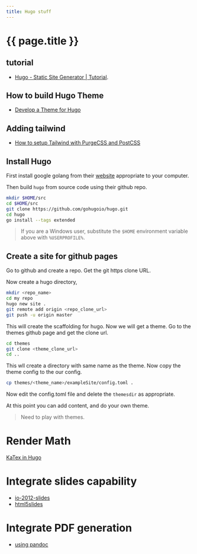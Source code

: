 ```yaml
---
title: Hugo stuff
---
```


# {{ page.title }}

## tutorial
* [Hugo - Static Site Generator | Tutorial](https://www.youtube.com/playlist?list=PLLAZ4kZ9dFpOnyRlyS-liKL5ReHDcj4G3).

## How to build Hugo Theme
* [Develop a Theme for Hugo](https://www.zeolearn.com/magazine/develop-a-theme-for-hugo)

## Adding tailwind
* [How to setup Tailwind with PurgeCSS and PostCSS](https://flaviocopes.com/tailwind-setup/)

## Install Hugo
First install google golang from their [website](https://golang.org/dl/) appropriate to your computer.

Then build ``hugo`` from source code using their github repo. 
```bash
mkdir $HOME/src
cd $HOME/src
git clone https://github.com/gohugoio/hugo.git
cd hugo
go install --tags extended
```

>If you are a Windows user, substitute the ``$HOME`` environment variable above with ``%USERPROFILE%``.

## Create a site for github pages
Go to github and create a repo. Get the git https clone URL.

Now create a hugo directory, 

```bash
mkdir <repo_name>
cd my repo
hugo new site .
git remote add origin <repo_clone_url>
git push -u origin master
```

This will create the scaffolding for hugo. Now we will get a theme. Go to the themes github page and get the clone url. 

```bash
cd themes
git clone <theme_clone_url>
cd ..
```
This wll create a directory with same name as the theme. Now copy the theme config to the our config.

```bash
cp themes/<theme_name>/exampleSite/config.toml .
```
Now edit the config.toml file and delete the ``themesdir`` as appropriate.

At this point you can add content, and do your own theme.  

> Need to play with themes.

# Render Math
[KaTex in Hugo](https://eankeen.github.io/blog/posts/render-latex-with-katex-in-hugo-blog/)

# Integrate slides capability
* [io-2012-slides](https://github.com/kkibria/io-2012-slides)
* [html5slides](https://github.com/kkibria/html5slides)

# Integrate PDF generation
* [using pandoc](https://github.com/tanakh/pandoc-html5slide)